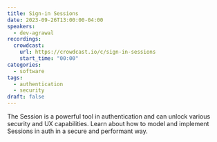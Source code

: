 ```yaml
---
title: Sign-in Sessions
date: 2023-09-26T13:00:00-04:00
speakers:
  - dev-agrawal
recordings:
  crowdcast:
    url: https://crowdcast.io/c/sign-in-sessions
    start_time: "00:00"
categories:
  - software
tags:
  - authentication
  - security
draft: false
---
```



The Session is a powerful tool in authentication and can unlock various security and UX capabilities. Learn about how to model and implement Sessions in auth in a secure and performant way.